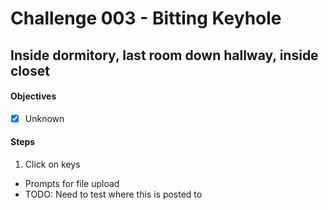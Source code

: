 # Challenge 003 - Bitting Keyhole

## Inside dormitory, last room down hallway, inside closet

#### Objectives
* [x] Unknown

#### Steps
1. Click on keys
  - Prompts for file upload
  - TODO: Need to test where this is posted to
